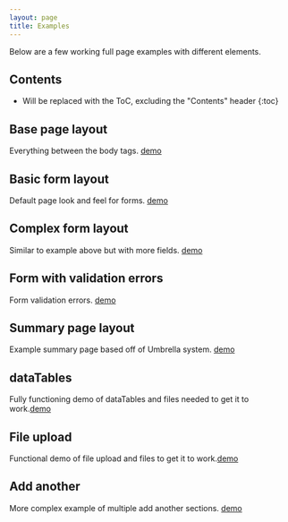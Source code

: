 ```yaml
---
layout: page
title: Examples
---
```


Below are a few working full page examples with different elements.

## Contents

* Will be replaced with the ToC, excluding the "Contents" header
{:toc}

## Base page layout

Everything between the body tags.  [demo](full-page)

## Basic form layout

Default page look and feel for forms.  [demo](form-layout)

## Complex form layout

Similar to example above but with more fields.  [demo](complex-form-layout)

## Form with validation errors

Form validation errors. [demo](form-validation)

## Summary page layout

Example summary page based off of Umbrella system. [demo](summary-page)

## dataTables 

Fully functioning demo of dataTables and files needed to get it to work.[demo](datatables)

## File upload

Functional demo of file upload and files to get it to work.[demo](file-upload)

## Add another

More complex example of multiple add another sections. [demo](add-another)